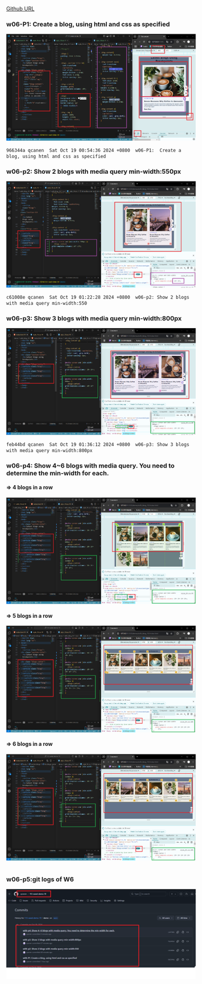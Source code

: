 [Github URL](https://github.com/qcanen/113-swed-demo-19)


### w06-P1:  Create a blog, using html and css as specified

![](w06-p1.png)

```
966344a qcanen  Sat Oct 19 00:54:36 2024 +0800  w06-P1:  Create a blog, using html and css as specified
```

### w06-p2: Show 2 blogs with media query min-width:550px


![](w06-p2.png)


```
c61008e qcanen  Sat Oct 19 01:22:28 2024 +0800  w06-p2: Show 2 blogs with media query min-width:550
```


### w06-p3: Show 3 blogs with media query min-width:800px


![](w06-p3.png)

```
feb44bd qcanen  Sat Oct 19 01:36:12 2024 +0800  w06-p3: Show 3 blogs with media query min-width:800px
```

### w06-p4: Show 4~6 blogs with media query. You need to determine the min-width for each.

#### => 4 blogs in a row

![](w06-p4-1.png)

#### => 5 blogs in a row

![](w06-p4-2.png)

#### => 6 blogs in a row


![](w06-p4-3.png)

```

```

### w06-p5:git logs of W6

![](w06-logs.png)
```

```